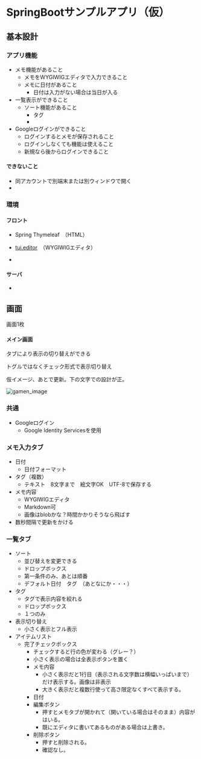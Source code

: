 # SpringBootサンプルアプリ（仮）

## 基本設計

### アプリ機能

- メモ機能があること
  - メモをWYGIWIGエディタで入力できること
  - メモに日付があること
    - 日付は入力がない場合は当日が入る
- 一覧表示ができること
  - ソート機能があること
    - タグ
    - 
- Googleログインができること
  - ログインするとメモが保存されること
  - ログインしなくても機能は使えること
  - 新規なら後からログインできること

#### できないこと

- 同アカウントで別端末または別ウィンドウで開く
- 

### 環境

#### フロント

- Spring Thymeleaf　（HTML）

- [tui.editor](https://github.com/nhn/tui.editor)　（WYGIWIGエディタ）
- 

#### サーバ

- 

## 画面

画面1枚

#### メイン画面

タブにより表示の切り替えができる

トグルではなくチェック形式で表示切り替え

仮イメージ、あとで更新。下の文字での設計が正。

![gamen_image](https://github.com/hawkskf/springboot-app-practice/document/images/gamen_image.jpg)

### 共通

- Googleログイン
  - Google Identity Servicesを使用

### メモ入力タブ

- 日付
  - 日付フォーマット
- タグ（複数）
  - テキスト　8文字まで　絵文字OK　UTF-8で保存する
- メモ内容
  - WYGIWIGエディタ
  - Markdown可
  - 画像はblobかな？時間かかりそうなら飛ばす
- 数秒間隔で更新をかける

### 一覧タブ

- ソート
  - 並び替えを変更できる
  - ドロップボックス
  - 第一条件のみ、あとは順番
  - デフォルト日付　タグ　（あとなにか・・・）
- タグ
  - タグで表示内容を絞れる
  - ドロップボックス
  - １つのみ
- 表示切り替え
  - 小さく表示とフル表示
- アイテムリスト
  - 完了チェックボックス
    - チェックすると行の色が変わる（グレー？）
    - 小さく表示の場合は全表示ボタンを置く
    - メモ内容
      - 小さく表示だと1行目（表示される文字数は横幅いっぱいまで）だけ表示する。画像は非表示
      - 大きく表示だと複数行使って高さ限定なくすべて表示する。
    - 日付
    - 編集ボタン
      - 押すとメモタブが開かれて（開いている場合はそのまま）内容がはいる。
      - 既にエディタに書いてあるものがある場合は上書き。
    - 削除ボタン
      - 押すと削除される。
      - 確認なし。





